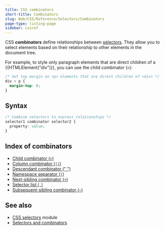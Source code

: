```yaml
---
title: CSS combinators
short-title: Combinators
slug: Web/CSS/Reference/Selectors/Combinators
page-type: listing-page
sidebar: cssref
---
```


CSS **combinators** define relationships between [selectors](/en-US/docs/Web/CSS/Reference/Selectors). They allow you to select elements based on their relationship to other elements in the document tree.

For example, to style only paragraph elements that are direct children of a {{HTMLElement("div")}}, you can use the child combinator (`>`):

```css
/* Set top margin on <p> elements that are direct children of <div> */
div > p {
  margin-top: 0;
}
```

## Syntax

```css
/* Combine selectors to express relationships */
selector1 combinator selector2 {
  property: value;
}
```

## Index of combinators

- [Child combinator (`>`)](/en-US/docs/Web/CSS/Child_combinator)
- [Column combinator (`||`)](/en-US/docs/Web/CSS/Column_combinator)
- [Descendant combinator (" ")](/en-US/docs/Web/CSS/Descendant_combinator)
- [Namespace separator (`|`)](/en-US/docs/Web/CSS/Namespace_separator)
- [Next-sibling combinator (`+`)](/en-US/docs/Web/CSS/Next-sibling_combinator)
- [Selector list (`,`)](/en-US/docs/Web/CSS/Selector_list)
- [Subsequent-sibling combinator (`~`)](/en-US/docs/Web/CSS/Subsequent-sibling_combinator)

## See also

- [CSS selectors](/en-US/docs/Web/CSS/CSS_selectors) module
- [Selectors and combinators](/en-US/docs/Web/CSS/CSS_selectors/Selectors_and_combinators)
